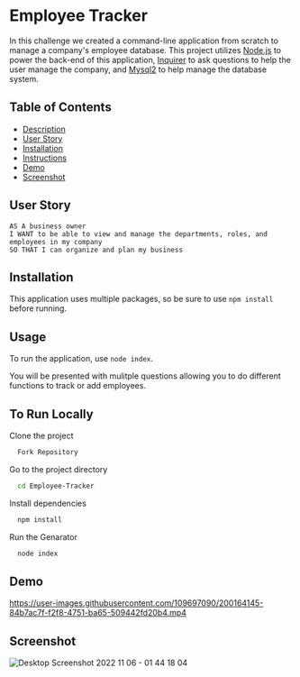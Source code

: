 # Employee Tracker

In this challenge we created a command-line application from scratch to manage a company's employee database. This project utilizes [Node.js](https://nodejs.org/en/) to power the back-end of this application, [Inquirer](https://www.npmjs.com/package/inquirer) to ask questions to help the user manage the company, 
and [Mysql2](https://www.npmjs.com/package/mysql2) to help manage the database system.

## Table of Contents
    
   - [Description](#Employee-Tracker)
   - [User Story](#User-Story)
   - [Installation](#Installation)
   - [Instructions](#To-Run-Locally)
   - [Demo](#Demo)
   - [Screenshot](#Screenshot)

## User Story

    AS A business owner
    I WANT to be able to view and manage the departments, roles, and employees in my company
    SO THAT I can organize and plan my business
  

## Installation

This application uses multiple packages, so be sure to 
use `npm install` before running.

## Usage

To run the application, use `node index`.

You will be presented with mulitple questions allowing you to do different functions to track or add employees.



## To Run Locally

Clone the project

```bash
  Fork Repository
```

Go to the project directory

```bash
  cd Employee-Tracker
```

Install dependencies

```bash
  npm install
```

Run the Genarator

```bash
  node index
```


## Demo



https://user-images.githubusercontent.com/109697090/200164145-84b7ac7f-f2f8-4751-ba65-509442fd20b4.mp4



## Screenshot

![Desktop Screenshot 2022 11 06 - 01 44 18 04](https://user-images.githubusercontent.com/109697090/200164112-f82525f2-f303-4e61-8db4-be1b1c4bf24b.png)

